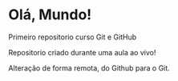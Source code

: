 # Olá, Mundo!
 Primeiro repositorio curso Git e GitHub

Repositorio criado durante uma aula ao vivo!

Alteração de forma remota, do Github para o Git.
